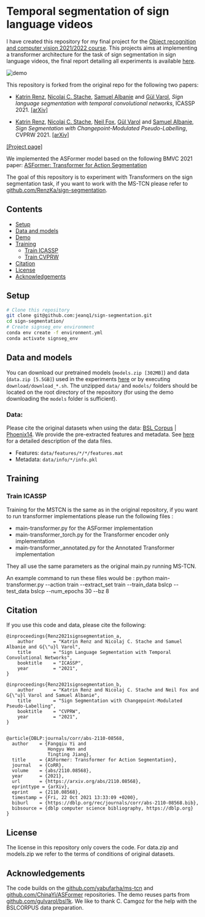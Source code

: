 # Temporal segmentation of sign language videos

I have created this repository for my final project for the [Object recognition and computer vision 2021/2022 course](https://www.di.ens.fr/willow/teaching/recvis21/). This projects aims at implementing a transformer architecture for the task of sign segmentation in sign language videos, the final report detailing all experiments is available [here](Final_Project_Object_Recognition.pdf).

![demo](demo/results/demo.gif)

This repository is forked from the original repo for the following two papers:

- [Katrin Renz](https://www.katrinrenz.de), [Nicolaj C. Stache](https://www.hs-heilbronn.de/nicolaj.stache), [Samuel Albanie](https://www.robots.ox.ac.uk/~albanie/) and [Gül Varol](https://www.robots.ox.ac.uk/~gul),
*Sign language segmentation with temporal convolutional networks*, ICASSP 2021.  [[arXiv]](https://arxiv.org/abs/2011.12986)

- [Katrin Renz](https://www.katrinrenz.de), [Nicolaj C. Stache](https://www.hs-heilbronn.de/nicolaj.stache), [Neil Fox](https://www.ucl.ac.uk/dcal/people/research-staff/neil-fox), [Gül Varol](https://www.robots.ox.ac.uk/~gul) and [Samuel Albanie](https://www.robots.ox.ac.uk/~albanie/),
*Sign Segmentation with Changepoint-Modulated Pseudo-Labelling*, CVPRW 2021. [[arXiv]](https://arxiv.org/abs/2104.13817)

[[Project page]](https://www.robots.ox.ac.uk/~vgg/research/signsegmentation/)

We implemented the ASFormer model based on the following BMVC 2021 paper: [ASFormer: Transformer for Action Segmentation](https://arxiv.org/pdf/2110.08568.pdf) 

The goal of this repository is to experiment with Transformers on the sign segmentation task, if you want to work with the MS-TCN please refer to [github.com/RenzKa/sign-segmentation](https://github.com/RenzKa/sign-segmentation/).

## Contents
* [Setup](#setup)
* [Data and models](#data-and-models)
* [Demo](#demo)
* [Training](#training)
  * [Train ICASSP](#train-icassp)
  * [Train CVPRW](#train-cvprw)
* [Citation](#citation)
* [License](#license)
* [Acknowledgements](#acknowledgements)

## Setup

``` bash
# Clone this repository
git clone git@github.com:jeanq1/sign-segmentation.git
cd sign-segmentation/
# Create signseg_env environment
conda env create -f environment.yml
conda activate signseg_env
```

## Data and models
You can download our pretrained models (`models.zip [302MB]`) and data (`data.zip [5.5GB]`) used in the experiments [here](https://drive.google.com/drive/folders/17DaatdfD4GRnLJJ0RX5TcSfHGMxMS0Lm?usp=sharing) or by executing `download/download_*.sh`. The unzipped `data/` and `models/` folders should be located on the root directory of the repository (for using the demo downloading the `models` folder is sufficient).


### Data:
Please cite the original datasets when using the data: [BSL Corpus](https://bslcorpusproject.org/cava/acknowledgements-and-citation/) | [Phoenix14](https://www-i6.informatik.rwth-aachen.de/~koller/RWTH-PHOENIX/).
We provide the pre-extracted features and metadata. See [here](data/README.md) for a detailed description of the data files. 
- Features: `data/features/*/*/features.mat`
- Metadata: `data/info/*/info.pkl`

## Training
### Train ICASSP
Training for the MSTCN is the same as in the original repository, if you want to run transformer implementations please run the following files : 
* main-transformer.py for the ASFormer implementation
* main-transformer_torch.py for the Transformer encoder only implementation
* main-transformer_annotated.py for the Annotated Transformer implementation

They all use the same parameters as the original main.py running MS-TCN.

An example command to run these files would be : python main-transformer.py --action train --extract_set train --train_data bslcp --test_data bslcp --num_epochs 30 --bz 8



## Citation
If you use this code and data, please cite the following:

```
@inproceedings{Renz2021signsegmentation_a,
    author       = "Katrin Renz and Nicolaj C. Stache and Samuel Albanie and G{\"u}l Varol",
    title        = "Sign Language Segmentation with Temporal Convolutional Networks",
    booktitle    = "ICASSP",
    year         = "2021",
}
```
```
@inproceedings{Renz2021signsegmentation_b,
    author       = "Katrin Renz and Nicolaj C. Stache and Neil Fox and G{\"u}l Varol and Samuel Albanie",
    title        = "Sign Segmentation with Changepoint-Modulated Pseudo-Labelling",
    booktitle    = "CVPRW",
    year         = "2021",
}
```
```

@article{DBLP:journals/corr/abs-2110-08568,
  author    = {Fangqiu Yi and
               Hongyu Wen and
               Tingting Jiang},
  title     = {ASFormer: Transformer for Action Segmentation},
  journal   = {CoRR},
  volume    = {abs/2110.08568},
  year      = {2021},
  url       = {https://arxiv.org/abs/2110.08568},
  eprinttype = {arXiv},
  eprint    = {2110.08568},
  timestamp = {Fri, 22 Oct 2021 13:33:09 +0200},
  biburl    = {https://dblp.org/rec/journals/corr/abs-2110-08568.bib},
  bibsource = {dblp computer science bibliography, https://dblp.org}
}
```

## License
The license in this repository only covers the code. For data.zip and models.zip we refer to the terms of conditions of original datasets.


## Acknowledgements
The code builds on the [github.com/yabufarha/ms-tcn](https://github.com/yabufarha/ms-tcn) and [github.com/ChinaYi/ASFormer](https://github.com/ChinaYi/ASFormer) repositories. The demo reuses parts from [github.com/gulvarol/bsl1k](https://github.com/gulvarol/bsl1k).  We like to thank C. Camgoz for the help with the BSLCORPUS data preparation.
